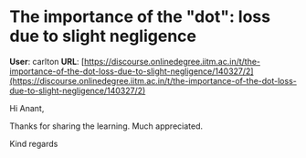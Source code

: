 # The importance of the "dot": loss due to slight negligence

**User**: carlton
**URL**: [https://discourse.onlinedegree.iitm.ac.in/t/the-importance-of-the-dot-loss-due-to-slight-negligence/140327/2](https://discourse.onlinedegree.iitm.ac.in/t/the-importance-of-the-dot-loss-due-to-slight-negligence/140327/2)

Hi Anant,

Thanks for sharing the learning. Much appreciated.

Kind regards
